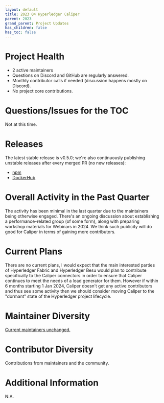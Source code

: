```yaml
---
layout: default
title: 2023 Q4 Hyperledger Caliper
parent: 2023
grand_parent: Project Updates
has_children: false
has_toc: false
---
```


# Project Health

* 2 active maintainers
* Questions on Discord and GitHub are regularly answered.
* Monthly contributor calls if needed (discussion happens mostly on Discord).
* No project core contributions.

# Questions/Issues for the TOC

Not at this time.

# Releases

The latest stable release is v0.5.0; we're also continuously publishing unstable releases after every merged PR (no new releases):

* [npm](https://www.npmjs.com/package/@hyperledger/caliper-cli/v/0.5.0)
* [DockerHub](https://hub.docker.com/layers/caliper/hyperledger/caliper/0.5.0/images/sha256-3a7df18ef6a17a8c851dac19241049be2375dc892643c576932f360ca9d7198c?context=explore)

# Overall Activity in the Past Quarter

The activity has been minimal in the last quarter due to the maintainers being otherwise engaged. There's an ongoing discussion about establishing a performance-related group (of some form), along with preparing workshop materials for Webinars in 2024. We think such publicity will do good for Caliper in terms of gaining more contributors.

# Current Plans

There are no current plans, I would expect that the main interested parties of Hyperledger Fabric and Hyperledger Besu would plan to contribute specifically to the Caliper connectors in order to ensure that Caliper continues to meet the needs of a load generator for them. However if within 6 months starting 1 Jan 2024, Caliper doesn't get any active contributors and thus see some activity then we should consider moving Caliper to the "dormant" state of the Hyperledger project lifecycle.

# Maintainer Diversity

[Current maintainers unchanged.](https://github.com/hyperledger/caliper/blob/8cef10ccce9d75397152b2d37af2ea40699cd645/MAINTAINERS.md)

# Contributor Diversity

Contributions from maintainers and the community.

# Additional Information

N.A.
